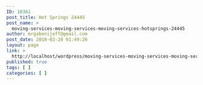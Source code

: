 ```yaml
---
ID: 10361
post_title: Hot Springs 24445
post_name: >
  moving-services-moving-services-moving-services-hotsprings-24445
author: mrgabonijeff@gmail.com
post_date: 2018-03-28 01:49:26
layout: page
link: >
  http://localhost/wordpress/moving-services-moving-services-moving-services-hotsprings-24445/
published: true
tags: [ ]
categories: [ ]
---
```

